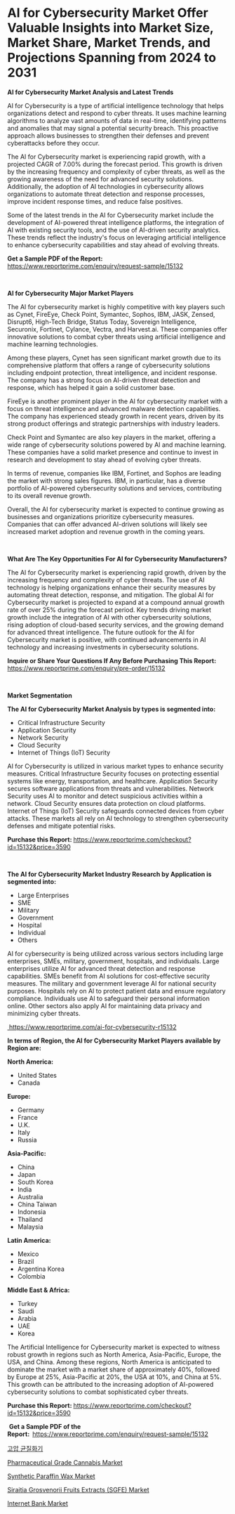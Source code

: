 <p><h1>AI for Cybersecurity Market Offer Valuable Insights into Market Size, Market Share, Market Trends, and Projections Spanning from 2024 to 2031</h1></p><p><strong>AI for Cybersecurity Market Analysis and Latest Trends</strong></p>
<p><p>AI for Cybersecurity is a type of artificial intelligence technology that helps organizations detect and respond to cyber threats. It uses machine learning algorithms to analyze vast amounts of data in real-time, identifying patterns and anomalies that may signal a potential security breach. This proactive approach allows businesses to strengthen their defenses and prevent cyberattacks before they occur.</p><p>The AI for Cybersecurity market is experiencing rapid growth, with a projected CAGR of 7.00% during the forecast period. This growth is driven by the increasing frequency and complexity of cyber threats, as well as the growing awareness of the need for advanced security solutions. Additionally, the adoption of AI technologies in cybersecurity allows organizations to automate threat detection and response processes, improve incident response times, and reduce false positives.</p><p>Some of the latest trends in the AI for Cybersecurity market include the development of AI-powered threat intelligence platforms, the integration of AI with existing security tools, and the use of AI-driven security analytics. These trends reflect the industry's focus on leveraging artificial intelligence to enhance cybersecurity capabilities and stay ahead of evolving threats.</p></p>
<p><strong>Get a Sample PDF of the Report:&nbsp;</strong> <a href="https://www.reportprime.com/enquiry/request-sample/15132">https://www.reportprime.com/enquiry/request-sample/15132</a></p>
<p>&nbsp;</p>
<p><strong>AI for Cybersecurity Major Market Players</strong></p>
<p><p>The AI for cybersecurity market is highly competitive with key players such as Cynet, FireEye, Check Point, Symantec, Sophos, IBM, JASK, Zensed, Disrupt6, High-Tech Bridge, Status Today, Sovereign Intelligence, Securonix, Fortinet, Cylance, Vectra, and Harvest.ai. These companies offer innovative solutions to combat cyber threats using artificial intelligence and machine learning technologies.</p><p>Among these players, Cynet has seen significant market growth due to its comprehensive platform that offers a range of cybersecurity solutions including endpoint protection, threat intelligence, and incident response. The company has a strong focus on AI-driven threat detection and response, which has helped it gain a solid customer base.</p><p>FireEye is another prominent player in the AI for cybersecurity market with a focus on threat intelligence and advanced malware detection capabilities. The company has experienced steady growth in recent years, driven by its strong product offerings and strategic partnerships with industry leaders.</p><p>Check Point and Symantec are also key players in the market, offering a wide range of cybersecurity solutions powered by AI and machine learning. These companies have a solid market presence and continue to invest in research and development to stay ahead of evolving cyber threats.</p><p>In terms of revenue, companies like IBM, Fortinet, and Sophos are leading the market with strong sales figures. IBM, in particular, has a diverse portfolio of AI-powered cybersecurity solutions and services, contributing to its overall revenue growth.</p><p>Overall, the AI for cybersecurity market is expected to continue growing as businesses and organizations prioritize cybersecurity measures. Companies that can offer advanced AI-driven solutions will likely see increased market adoption and revenue growth in the coming years.</p></p>
<p>&nbsp;</p>
<p><strong>What Are The Key Opportunities For AI for Cybersecurity Manufacturers?</strong></p>
<p><p>The AI for Cybersecurity market is experiencing rapid growth, driven by the increasing frequency and complexity of cyber threats. The use of AI technology is helping organizations enhance their security measures by automating threat detection, response, and mitigation. The global AI for Cybersecurity market is projected to expand at a compound annual growth rate of over 25% during the forecast period. Key trends driving market growth include the integration of AI with other cybersecurity solutions, rising adoption of cloud-based security services, and the growing demand for advanced threat intelligence. The future outlook for the AI for Cybersecurity market is positive, with continued advancements in AI technology and increasing investments in cybersecurity solutions.</p></p>
<p><strong>Inquire or Share Your Questions If Any Before Purchasing This Report:</strong> <a href="https://www.reportprime.com/enquiry/pre-order/15132">https://www.reportprime.com/enquiry/pre-order/15132</a></p>
<p>&nbsp;</p>
<p><strong>Market Segmentation</strong></p>
<p><strong>The AI for Cybersecurity Market Analysis by types is segmented into:</strong></p>
<p><ul><li>Critical Infrastructure Security</li><li>Application Security</li><li>Network Security</li><li>Cloud Security</li><li>Internet of Things (IoT) Security</li></ul></p>
<p><p>AI for Cybersecurity is utilized in various market types to enhance security measures. Critical Infrastructure Security focuses on protecting essential systems like energy, transportation, and healthcare. Application Security secures software applications from threats and vulnerabilities. Network Security uses AI to monitor and detect suspicious activities within a network. Cloud Security ensures data protection on cloud platforms. Internet of Things (IoT) Security safeguards connected devices from cyber attacks. These markets all rely on AI technology to strengthen cybersecurity defenses and mitigate potential risks.</p></p>
<p><strong>Purchase this Report:&nbsp;</strong><a href="https://www.reportprime.com/checkout?id=15132&price=3590">https://www.reportprime.com/checkout?id=15132&price=3590</a></p>
<p>&nbsp;</p>
<p><strong>The AI for Cybersecurity Market Industry Research by Application is segmented into:</strong></p>
<p><ul><li>Large Enterprises</li><li>SME</li><li>Military</li><li>Government</li><li>Hospital</li><li>Individual</li><li>Others</li></ul></p>
<p><p>AI for cybersecurity is being utilized across various sectors including large enterprises, SMEs, military, government, hospitals, and individuals. Large enterprises utilize AI for advanced threat detection and response capabilities. SMEs benefit from AI solutions for cost-effective security measures. The military and government leverage AI for national security purposes. Hospitals rely on AI to protect patient data and ensure regulatory compliance. Individuals use AI to safeguard their personal information online. Other sectors also apply AI for maintaining data privacy and minimizing cyber threats.</p></p>
<p><a href="https://www.reportprime.com/ai-for-cybersecurity-r15132">&nbsp;https://www.reportprime.com/ai-for-cybersecurity-r15132</a></p>
<p><strong>In terms of Region, the AI for Cybersecurity Market Players available by Region are:</strong></p>
<p>
    <p> <strong> North America: </strong>
        <ul>
            <li>United States</li>
            <li>Canada</li>
        </ul>
        </p> 
    <p> <strong> Europe: </strong>
        <ul>
            <li>Germany</li>
            <li>France</li>
            <li>U.K.</li>
            <li>Italy</li>
            <li>Russia</li>
        </ul>
        </p> 
    <p> <strong> Asia-Pacific: </strong>
        <ul>
            <li>China</li>
            <li>Japan</li>
            <li>South Korea</li>
            <li>India</li>
            <li>Australia</li>
            <li>China Taiwan</li>
            <li>Indonesia</li>
            <li>Thailand</li>
            <li>Malaysia</li>
        </ul>
        </p> 
    <p> <strong> Latin America: </strong>
        <ul>
            <li>Mexico</li>
            <li>Brazil</li>
            <li>Argentina Korea</li>
            <li>Colombia</li>
        </ul>
        </p> 
    <p> <strong> Middle East & Africa: </strong>
        <ul>
            <li>Turkey</li>
            <li>Saudi</li>
            <li>Arabia</li>
            <li>UAE</li>
            <li>Korea</li>
        </ul>
    </p>
    </p>
<p><p>The Artificial Intelligence for Cybersecurity market is expected to witness robust growth in regions such as North America, Asia-Pacific, Europe, the USA, and China. Among these regions, North America is anticipated to dominate the market with a market share of approximately 40%, followed by Europe at 25%, Asia-Pacific at 20%, the USA at 10%, and China at 5%. This growth can be attributed to the increasing adoption of AI-powered cybersecurity solutions to combat sophisticated cyber threats.</p></p>
<p><strong>Purchase this Report: </strong><a href="https://www.reportprime.com/checkout?id=15132&price=3590">https://www.reportprime.com/checkout?id=15132&price=3590</a></p>
<p>&nbsp;<strong>Get a Sample PDF of the Report:&nbsp;&nbsp;</strong><a href="https://www.reportprime.com/enquiry/request-sample/15132">https://www.reportprime.com/enquiry/request-sample/15132</a></p>
<p><strong></strong></p>
<p><p><a href="https://github.com/FelipeGrrady654556/Market-Research-Report-List-1/blob/main/717041123434.md">고압 균질화기</a></p><p><a href="https://www.linkedin.com/pulse/pharmaceutical-grade-cannabis-market-size-growth-outlook-from-fsbjc?trackingId=At6CoN1NAeMgE%2BiWL6bJeQ%3D%3D">Pharmaceutical Grade Cannabis Market</a></p><p><a href="https://issuu.com/reportprime-2/docs/synthetic-paraffin-wax-market-size-2030.pptx">Synthetic Paraffin Wax Market</a></p><p><a href="https://www.linkedin.com/pulse/siraitia-grosvenorii-fruits-extracts-sgfe-market-growth-trends-ivvwc?trackingId=BtJG%2BY32tDalPf0zmV8NQA%3D%3D">Siraitia Grosvenorii Fruits Extracts (SGFE) Market</a></p><p><a href="https://github.com/gamblestampleyjenny50m5sl6/Market-Research-Report-List-2/blob/main/internet-bank-market.md">Internet Bank Market</a></p></p>